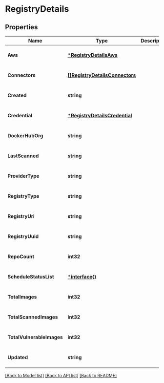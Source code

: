 # RegistryDetails

## Properties
Name | Type | Description | Notes
------------ | ------------- | ------------- | -------------
**Aws** | [***RegistryDetailsAws**](RegistryDetails_aws.md) |  | [optional] [default to null]
**Connectors** | [**[]RegistryDetailsConnectors**](RegistryDetails_connectors.md) |  | [optional] [default to null]
**Created** | **string** |  | [optional] [default to null]
**Credential** | [***RegistryDetailsCredential**](RegistryDetails_credential.md) |  | [optional] [default to null]
**DockerHubOrg** | **string** |  | [optional] [default to null]
**LastScanned** | **string** |  | [optional] [default to null]
**ProviderType** | **string** |  | [optional] [default to null]
**RegistryType** | **string** |  | [optional] [default to null]
**RegistryUri** | **string** |  | [optional] [default to null]
**RegistryUuid** | **string** |  | [optional] [default to null]
**RepoCount** | **int32** |  | [optional] [default to null]
**ScheduleStatusList** | [***interface{}**](interface{}.md) |  | [optional] [default to null]
**TotalImages** | **int32** |  | [optional] [default to null]
**TotalScannedImages** | **int32** |  | [optional] [default to null]
**TotalVulnerableImages** | **int32** |  | [optional] [default to null]
**Updated** | **string** |  | [optional] [default to null]

[[Back to Model list]](../README.md#documentation-for-models) [[Back to API list]](../README.md#documentation-for-api-endpoints) [[Back to README]](../README.md)

